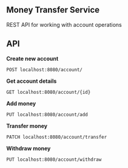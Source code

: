 ## Money Transfer Service
REST API for working with account operations

**API**
-
**Create new account**

    POST localhost:8080/account/

**Get account details**

    GET localhost:8080/account/{id}

**Add money**

    PUT localhost:8080/account/add

**Transfer money**

    PATCH localhost:8080/account/transfer

**Withdraw money**

    PUT localhost:8080/account/withdraw

